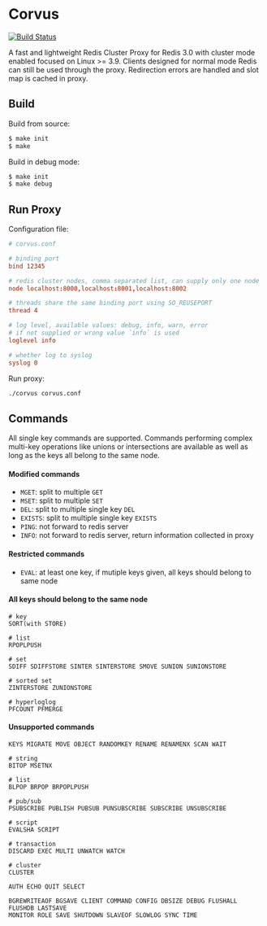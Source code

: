 # Corvus

[![Build Status](https://travis-ci.org/eleme/corvus.svg)](https://travis-ci.org/eleme/corvus)

A fast and lightweight Redis Cluster Proxy for Redis 3.0 with cluster mode enabled
focused on Linux >= 3.9. Clients designed for normal mode Redis can still be used
through the proxy. Redirection errors are handled and slot map is cached in proxy.


## Build

Build from source:

```bash
$ make init
$ make
```

Build in debug mode:

```bash
$ make init
$ make debug
```

## Run Proxy

Configuration file:

```conf
# corvus.conf

# binding port
bind 12345

# redis cluster nodes, comma separated list, can supply only one node
node localhost:8000,localhost:8001,localhost:8002

# threads share the same binding port using SO_REUSEPORT
thread 4

# log level, available values: debug, info, warn, error
# if not supplied or wrong value `info` is used
loglevel info

# whether log to syslog
syslog 0
```

Run proxy:

```bash
./corvus corvus.conf
```

## Commands

All single key commands are supported. Commands performing complex multi-key
operations like unions or intersections are available as well as long as
the keys all belong to the same node.

#### Modified commands

- `MGET`: split to multiple `GET`
- `MSET`: split to multiple `SET`
- `DEL`: split to multiple single key `DEL`
- `EXISTS`: split to multiple single key `EXISTS`
- `PING`: not forward to redis server
- `INFO`: not forward to redis server, return information collected in proxy


#### Restricted commands

- `EVAL`: at least one key, if mutiple keys given, all keys should belong to same node


#### All keys should belong to the same node

```
# key
SORT(with STORE)

# list
RPOPLPUSH

# set
SDIFF SDIFFSTORE SINTER SINTERSTORE SMOVE SUNION SUNIONSTORE

# sorted set
ZINTERSTORE ZUNIONSTORE

# hyperloglog
PFCOUNT PFMERGE
```

#### Unsupported commands

```
KEYS MIGRATE MOVE OBJECT RANDOMKEY RENAME RENAMENX SCAN WAIT

# string
BITOP MSETNX

# list
BLPOP BRPOP BRPOPLPUSH

# pub/sub
PSUBSCRIBE PUBLISH PUBSUB PUNSUBSCRIBE SUBSCRIBE UNSUBSCRIBE

# script
EVALSHA SCRIPT

# transaction
DISCARD EXEC MULTI UNWATCH WATCH

# cluster
CLUSTER

AUTH ECHO QUIT SELECT

BGREWRITEAOF BGSAVE CLIENT COMMAND CONFIG DBSIZE DEBUG FLUSHALL FLUSHDB LASTSAVE
MONITOR ROLE SAVE SHUTDOWN SLAVEOF SLOWLOG SYNC TIME
```
